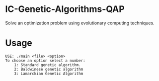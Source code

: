 # IC-Genetic-Algorithms-QAP
Solve an optimization problem using evolutionary computing techniques.

# Usage

	USE: ./main <file> <option>
	To choose an option select a number:
	    1: Standard genetic algorithm.
	    2: Baldwinese genetic algorithm
	    3: Lamarckian Genetic Algorithm
